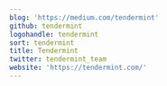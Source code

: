 ```yaml
---
blog: 'https://medium.com/tendermint'
github: tendermint
logohandle: tendermint
sort: tendermint
title: Tendermint
twitter: tendermint_team
website: 'https://tendermint.com/'
---
```

